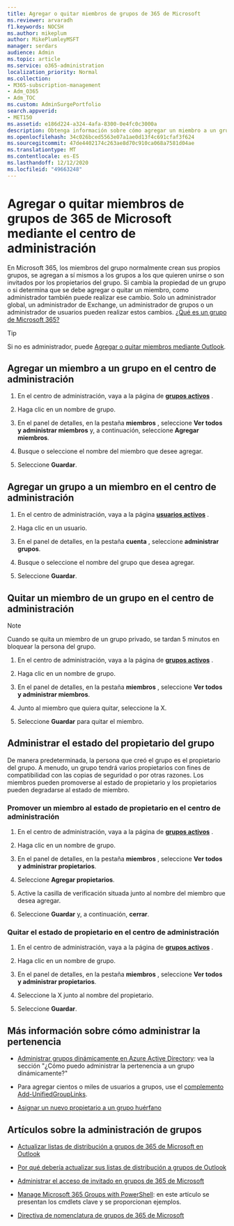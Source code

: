 ```yaml
---
title: Agregar o quitar miembros de grupos de 365 de Microsoft
ms.reviewer: arvaradh
f1.keywords: NOCSH
ms.author: mikeplum
author: MikePlumleyMSFT
manager: serdars
audience: Admin
ms.topic: article
ms.service: o365-administration
localization_priority: Normal
ms.collection:
- M365-subscription-management
- Adm_O365
- Adm_TOC
ms.custom: AdminSurgePortfolio
search.appverid:
- MET150
ms.assetid: e186d224-a324-4afa-8300-0e4fc0c3000a
description: Obtenga información sobre cómo agregar un miembro a un grupo, quitar un miembro del grupo y administrar el estado del propietario del grupo en el centro de administración de Microsoft 365.
ms.openlocfilehash: 34c026bced5563e07a1ae0d13f4c691cfaf3f624
ms.sourcegitcommit: 47de4402174c263ae8d70c910ca068a7581d04ae
ms.translationtype: MT
ms.contentlocale: es-ES
ms.lasthandoff: 12/12/2020
ms.locfileid: "49663248"
---
```

# <a name="add-or-remove-members-from-microsoft-365-groups-using-the-admin-center"></a>Agregar o quitar miembros de grupos de 365 de Microsoft mediante el centro de administración

En Microsoft 365, los miembros del grupo normalmente crean sus propios grupos, se agregan a sí mismos a los grupos a los que quieren unirse o son invitados por los propietarios del grupo. Si cambia la propiedad de un grupo o si determina que se debe agregar o quitar un miembro, como administrador también puede realizar ese cambio. Solo un administrador global, un administrador de Exchange, un administrador de grupos o un administrador de usuarios pueden realizar estos cambios. [¿Qué es un grupo de Microsoft 365?](https://support.microsoft.com/office/b565caa1-5c40-40ef-9915-60fdb2d97fa2)

> [!TIP]
> Si no es administrador, puede [Agregar o quitar miembros mediante Outlook](https://support.microsoft.com/office/3b650f4a-5c9b-4f94-a1bb-0cca4b1091de).
  
## <a name="add-a-member-to-a-group-in-the-admin-center"></a>Agregar un miembro a un grupo en el centro de administración

1. En el centro de administración, vaya a la página de [**grupos activos**](https://admin.microsoft.com/Adminportal/Home?#/groups) .  

2. Haga clic en un nombre de grupo.

3. En el panel de detalles, en la pestaña **miembros** , seleccione **Ver todos y administrar miembros** y, a continuación, seleccione **Agregar miembros**.

4. Busque o seleccione el nombre del miembro que desee agregar.

5. Seleccione **Guardar**.

## <a name="add-a-group-to-a-member-in-the-admin-center"></a>Agregar un grupo a un miembro en el centro de administración

1. En el centro de administración, vaya a la página [**usuarios activos**](https://admin.microsoft.com/Adminportal/Home?#/users) .  

2. Haga clic en un usuario.

3. En el panel de detalles, en la pestaña **cuenta** , seleccione **administrar grupos**.

4. Busque o seleccione el nombre del grupo que desea agregar.

5. Seleccione **Guardar**.

## <a name="remove-a-member-from-a-group-in-the-admin-center"></a>Quitar un miembro de un grupo en el centro de administración

> [!NOTE]
> Cuando se quita un miembro de un grupo privado, se tardan 5 minutos en bloquear la persona del grupo.

1. En el centro de administración, vaya a la página de [**grupos activos**](https://admin.microsoft.com/Adminportal/Home?#/groups) .  

2. Haga clic en un nombre de grupo.

3. En el panel de detalles, en la pestaña **miembros** , seleccione **Ver todos y administrar miembros**.

4. Junto al miembro que quiera quitar, seleccione la X.

5. Seleccione **Guardar** para quitar el miembro.

## <a name="manage-group-owner-status"></a>Administrar el estado del propietario del grupo

De manera predeterminada, la persona que creó el grupo es el propietario del grupo. A menudo, un grupo tendrá varios propietarios con fines de compatibilidad con las copias de seguridad o por otras razones. Los miembros pueden promoverse al estado de propietario y los propietarios pueden degradarse al estado de miembro.
  
### <a name="promote-a-member-to-owner-status-in-the-admin-center"></a>Promover un miembro al estado de propietario en el centro de administración

1. En el centro de administración, vaya a la página de [**grupos activos**](https://admin.microsoft.com/Adminportal/Home?#/groups) .  

2. Haga clic en un nombre de grupo.

3. En el panel de detalles, en la pestaña **miembros** , seleccione **Ver todos y administrar propietarios**.

4. Seleccione **Agregar propietarios**.

5. Active la casilla de verificación situada junto al nombre del miembro que desea agregar.

6. Seleccione **Guardar** y, a continuación, **cerrar**.

### <a name="remove-owner-status-in-the-admin-center"></a>Quitar el estado de propietario en el centro de administración

1. En el centro de administración, vaya a la página de [**grupos activos**](https://admin.microsoft.com/Adminportal/Home?#/groups) .  

2. Haga clic en un nombre de grupo.

3. En el panel de detalles, en la pestaña **miembros** , seleccione **Ver todos y administrar propietarios**.

4. Seleccione la X junto al nombre del propietario.

5. Seleccione **Guardar**.

## <a name="more-on-managing-membership"></a>Más información sobre cómo administrar la pertenencia

- [Administrar grupos dinámicamente en Azure Active Directory](https://go.microsoft.com/fwlink/?linkid=847632): vea la sección "¿Cómo puedo administrar la pertenencia a un grupo dinámicamente?"

- Para agregar cientos o miles de usuarios a grupos, use el [complemento Add-UnifiedGroupLinks](https://docs.microsoft.com/powershell/module/exchange/add-unifiedgrouplinks).

- [Asignar un nuevo propietario a un grupo huérfano](https://support.microsoft.com/office/86bb3db6-8857-45d1-95c8-f6d540e45732)

## <a name="articles-about-managing-groups"></a>Artículos sobre la administración de grupos

- [Actualizar listas de distribución a grupos de 365 de Microsoft en Outlook](../manage/upgrade-distribution-lists.md)

- [Por qué debería actualizar sus listas de distribución a grupos de Outlook](https://support.microsoft.com/office/7fb3d880-593b-4909-aafa-950dd50ce188)

- [Administrar el acceso de invitado en grupos de 365 de Microsoft](manage-guest-access-in-groups.md)

- [Manage Microsoft 365 Groups with PowerShell](https://docs.microsoft.com/microsoft-365/enterprise/manage-microsoft-365-groups-with-powershell): en este artículo se presentan los cmdlets clave y se proporcionan ejemplos.

- [Directiva de nomenclatura de grupos de 365 de Microsoft](groups-naming-policy.md)
